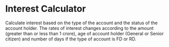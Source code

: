 # Interest Calculator #
Calculate interest based on the type of the account and the status of the account holder. The rates of interest changes according to the amount (greater than or less than 1 crore), age of account holder (General or Senior citizen) and number of days if the type of account is FD or RD.